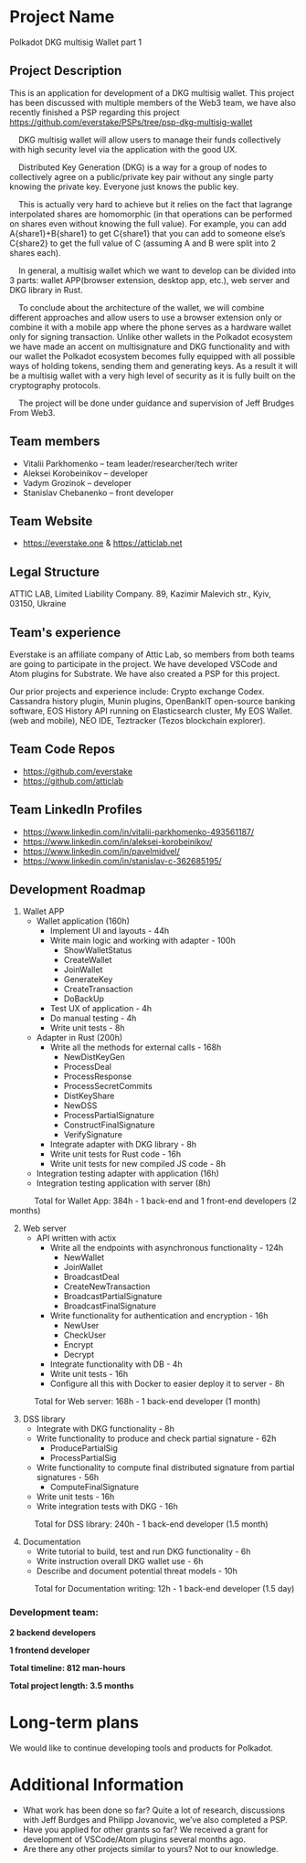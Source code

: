 # Project Name
Polkadot DKG multisig Wallet part 1

## Project Description
This is an application for development of a DKG multisig wallet. This project has been discussed with multiple members of the Web3 team, we have also recently finished a PSP regarding this project https://github.com/everstake/PSPs/tree/psp-dkg-multisig-wallet</br>  

&nbsp;&nbsp;&nbsp;&nbsp;DKG multisig wallet will allow users to manage their funds collectively with high security level via the application with the good UX.

&nbsp;&nbsp;&nbsp;&nbsp;Distributed Key Generation (DKG) is a way for a group of nodes to collectively agree on a public/private key pair without any single party knowing the private key. Everyone just knows the public key.

&nbsp;&nbsp;&nbsp;&nbsp;This is actually very hard to achieve but it relies on the fact that lagrange interpolated shares are homomorphic (in that operations can be performed on shares even without knowing the full value). For example, you can add A{share1}+B{share1} to get C{share1} that you can add to someone else’s C{share2} to get the full value of C (assuming A and B were split into 2 shares each).

&nbsp;&nbsp;&nbsp;&nbsp;In general, a multisig wallet which we want to develop can be divided into 3 parts: wallet APP(browser extension, desktop app, etc.), web server and DKG library in Rust.

&nbsp;&nbsp;&nbsp;&nbsp;To conclude about the architecture of the wallet, we will combine different approaches and allow users to use a browser extension only or combine it with a mobile app where the phone serves as a hardware wallet only for signing transaction. Unlike other wallets in the Polkadot ecosystem we have made an accent on multisignature and DKG functionality and with our wallet the Polkadot ecosystem becomes fully equipped with all possible ways of holding tokens, sending them and generating keys. As a result it will be a multisig wallet with a very high level of security as it is fully built on the cryptography protocols.

&nbsp;&nbsp;&nbsp;&nbsp;The project will be done under guidance and supervision of Jeff Brudges From Web3.

## Team members
* Vitalii Parkhomenko – team leader/researcher/tech writer
* Aleksei Korobeinikov – developer
* Vadym Grozinok – developer
* Stanislav Chebanenko – front developer

## Team Website
* https://everstake.one & https://atticlab.net

## Legal Structure
ATTIC LAB, Limited Liability Company. 89, Kazimir Malevich str., Kyiv, 03150, Ukraine

## Team's experience
Everstake is an affiliate company of Attic Lab, so members from both teams are going to participate in the project. We have developed VSCode and Atom plugins for Substrate. We have also created a PSP for this project. 

Our prior projects and experience include: Crypto exchange Codex. Cassandra history plugin, Munin plugins, OpenBankIT open-source banking software, EOS History API running on Elasticsearch cluster, My EOS Wallet. (web and mobile), NEO IDE, Teztracker (Tezos blockchain explorer). 

## Team Code Repos
* https://github.com/everstake
* https://github.com/atticlab

## Team LinkedIn Profiles
* https://www.linkedin.com/in/vitalii-parkhomenko-493561187/
* https://www.linkedin.com/in/aleksei-korobeinikov/
* https://www.linkedin.com/in/pavelmidvel/
* https://www.linkedin.com/in/stanislav-c-362685195/

## Development Roadmap
1. Wallet APP
   * Wallet application (160h)
      * Implement UI and layouts - 44h
      * Write main logic and working with adapter - 100h
         * ShowWalletStatus
         * CreateWallet
         * JoinWallet
         * GenerateKey
         * CreateTransaction
         * DoBackUp
       * Test UX of application - 4h
       * Do manual testing - 4h
       * Write unit tests - 8h
   * Adapter in Rust (200h)
      * Write all the methods for external calls - 168h
         * NewDistKeyGen
         * ProcessDeal
         * ProcessResponse
         * ProcessSecretCommits
         * DistKeyShare
         * NewDSS
         * ProcessPartialSignature
         * ConstructFinalSignature
         * VerifySignature
      * Integrate adapter with DKG library - 8h
      * Write unit tests for Rust code - 16h
      * Write unit tests for new compiled JS code - 8h
   * Integration testing adapter with application (16h)
   * Integration testing application with server (8h)

&nbsp;&nbsp;&nbsp;&nbsp;&nbsp;&nbsp;&nbsp;&nbsp;&nbsp;&nbsp;&nbsp;Total for Wallet App: 384h - 1 back-end and 1 front-end developers (2 months)

2. Web server
   * API written with actix
      * Write all the endpoints with asynchronous functionality - 124h
         * NewWallet
         * JoinWallet
         * BroadcastDeal
         * CreateNewTransaction
         * BroadcastPartialSignature
         * BroadcastFinalSignature
      * Write functionality for authentication and encryption - 16h
         * NewUser
         * CheckUser
         * Encrypt
         * Decrypt
      * Integrate functionality with DB - 4h
      * Write unit tests - 16h
      * Configure all this with Docker to easier deploy it to server - 8h

&nbsp;&nbsp;&nbsp;&nbsp;&nbsp;&nbsp;&nbsp;&nbsp;&nbsp;&nbsp;&nbsp;Total for Web server: 168h - 1 back-end developer (1 month)

3. DSS library
   * Integrate with DKG functionality - 8h
   * Write functionality to produce and check partial signature - 62h
      * ProducePartialSig
      * ProcessPartialSig
   * Write functionality to compute final distributed signature from partial signatures - 56h
      * ComputeFinalSignature
   * Write unit tests - 16h
   * Write integration tests with DKG - 16h

&nbsp;&nbsp;&nbsp;&nbsp;&nbsp;&nbsp;&nbsp;&nbsp;&nbsp;&nbsp;&nbsp;Total for DSS library: 240h - 1 back-end developer (1.5 month)

4. Documentation
   * Write tutorial to build, test and run DKG functionality - 6h
   * Write instruction overall DKG wallet use - 6h
   * Describe and document potential threat models - 10h

&nbsp;&nbsp;&nbsp;&nbsp;&nbsp;&nbsp;&nbsp;&nbsp;&nbsp;&nbsp;&nbsp;Total for Documentation writing: 12h - 1 back-end developer (1.5 day)

### Development team: 
**2 backend developers**

**1 frontend developer**

**Total timeline: 812 man-hours**

**Total project length: 3.5 months**
# Long-term plans
We would like to continue developing tools and products for Polkadot.
# Additional Information
   * What work has been done so far? Quite a lot of research, discussions with Jeff Burdges and Philipp Jovanovic, we’ve also completed a PSP.
   * Have you applied for other grants so far? We received a grant for development of VSCode/Atom plugins several months ago.
   * Are there any other projects similar to yours? Not to our knowledge.
